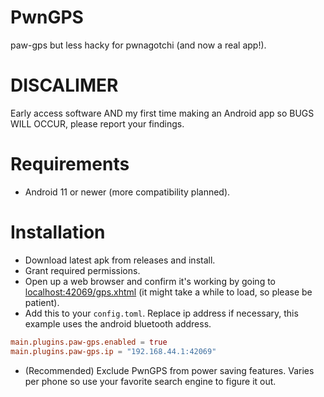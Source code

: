 # PwnGPS
paw-gps but less hacky for pwnagotchi (and now a real app!).

# DISCALIMER
Early access software AND my first time making an Android app so BUGS WILL OCCUR, please report your findings.

# Requirements
- Android 11 or newer (more compatibility planned).

# Installation
- Download latest apk from releases and install.
- Grant required permissions.
- Open up a web browser and confirm it's working by going to [localhost:42069/gps.xhtml](http://localhost:42069/gps.xhtml) (it might take a while to load, so please be patient).
- Add this to your `config.toml`. Replace ip address if necessary, this example uses the android bluetooth address.
```toml
main.plugins.paw-gps.enabled = true
main.plugins.paw-gps.ip = "192.168.44.1:42069"
```
- (Recommended) Exclude PwnGPS from power saving features. Varies per phone so use your favorite search engine to figure it out.
